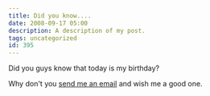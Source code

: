 ```yaml
---
title: Did you know....
date: 2008-09-17 05:00
description: A description of my post.
tags: uncategorized
id: 395
---
```

Did you guys know that today is my birthday?  

Why don't you <a href="mailto:bens@theskinnyonbenny.com">send me an email</a> and wish me a good one.